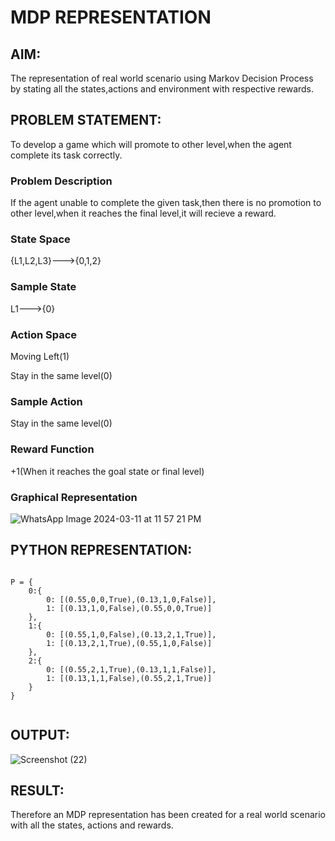 # MDP REPRESENTATION

## AIM:
The representation of real world scenario using Markov Decision Process by stating all the states,actions and environment with respective rewards.

## PROBLEM STATEMENT:
To develop a game which will promote to other level,when the agent complete its task correctly.
### Problem Description
If the agent unable to complete the given task,then there is no promotion to other level,when it reaches the final level,it will recieve a reward.

### State Space
{L1,L2,L3}--->{0,1,2}
### Sample State
L1--->{0}

### Action Space
Moving Left(1)

Stay in the same level(0)

### Sample Action
Stay in the same level(0)

### Reward Function
+1(When it reaches the goal state or final level)

### Graphical Representation
![WhatsApp Image 2024-03-11 at 11 57 21 PM](https://github.com/charansai0/mdp-representation/assets/94296221/b7e081ff-73d9-4aeb-aca3-eee057ba5621)



## PYTHON REPRESENTATION:
~~~

P = {
    0:{
        0: [(0.55,0,0,True),(0.13,1,0,False)],
        1: [(0.13,1,0,False),(0.55,0,0,True)]
    },
    1:{
        0: [(0.55,1,0,False),(0.13,2,1,True)],
        1: [(0.13,2,1,True),(0.55,1,0,False)]
    },
    2:{
        0: [(0.55,2,1,True),(0.13,1,1,False)],
        1: [(0.13,1,1,False),(0.55,2,1,True)]
    }
}


~~~

## OUTPUT:
![Screenshot (22)](https://github.com/charansai0/mdp-representation/assets/94296221/6759e785-47d5-4b9c-84b4-31917db3218f)



## RESULT:
Therefore an MDP representation has been created for a real world scenario with all the states, actions and rewards.
